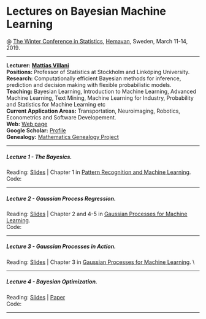 # Lectures on Bayesian Machine Learning
@ [The Winter Conference in Statistics](https://www.umu.se/en/winter-conference-in-statistics-2019/), [Hemavan](https://www.google.com/maps/place/920+66+Hemavan/@65.902074,6.1270886,5z/data=!4m5!3m4!1s0x4676882066e6040b:0xd2ce47df9c5d9884!8m2!3d65.814906!4d15.0876887), Sweden, March 11-14, 2019.



---

**Lecturer:** [**Mattias Villani**](https://www.mattiasvillani.com/) \
**Positions:** Professor of Statistics at Stockholm and Linköping University.\
**Research:** Computationally efficient Bayesian methods for inference, prediction and decision making with flexible probabilistic models. \
**Teaching:** Bayesian Learning, Introduction to Machine Learning, Advanced Machine Learning, Text Mining, Machine Learning for Industry, Probability and Statistics for Machine Learning etc \
**Current Application Areas:** Transportation, Neuroimaging, Robotics, Econometrics and Software Developement. \
**Web:** [Web page](https://www.mattiasvillani.com/) \
**Google Scholar:** [Profile](https://scholar.google.se/citations?user=lyW8fWYAAAAJ&hl=sv) \
**Genealogy:** [Mathematics Genealogy Project](https://www.genealogy.math.ndsu.nodak.edu/id.php?id=104187) 

---

##### Lecture 1 - The Bayesics.

Reading: [Slides](SLIDES) | Chapter 1 in [Pattern Recognition and Machine Learning](https://www.springer.com/us/book/9780387310732). \
Code: 

---

##### Lecture 2 - Gaussian Process Regression. 

Reading: [Slides](SLIDES) | Chapter 2 and 4-5 in [Gaussian Processes for Machine Learning](http://www.gaussianprocess.org/gpml/chapters/RW.pdf). \
Code: 

---

##### Lecture 3 - Gaussian Processes in Action. 

Reading: [Slides](SLIDES) | Chapter 3 in [Gaussian Processes for Machine Learning](http://www.gaussianprocess.org/gpml/chapters/RW.pdf). \

---

##### Lecture 4 - Bayesian Optimization. 

Reading: [Slides](SLIDES)  |  [Paper](https://arxiv.org/pdf/1206.2944.pdf) \
Code: 

---

